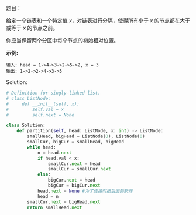 题目：

给定一个链表和一个特定值 *x*，对链表进行分隔，使得所有小于 *x* 的节点都在大于或等于 *x* 的节点之前。

你应当保留两个分区中每个节点的初始相对位置。

**示例:**

```
输入: head = 1->4->3->2->5->2, x = 3
输出: 1->2->2->4->3->5
```

Solution:

```python
# Definition for singly-linked list.
# class ListNode:
#     def __init__(self, x):
#         self.val = x
#         self.next = None

class Solution:
    def partition(self, head: ListNode, x: int) -> ListNode:
        smallHead, bigHead = ListNode(0), ListNode(0)
        smallCur, bigCur = smallHead, bigHead
        while head:
            n = head.next
            if head.val < x:
                smallCur.next = head
                smallCur = smallCur.next
            else:
                bigCur.next = head
                bigCur = bigCur.next
            head.next = None #为了连接时把后面的断开
            head = n
        smallCur.next = bigHead.next
        return smallHead.next
```

